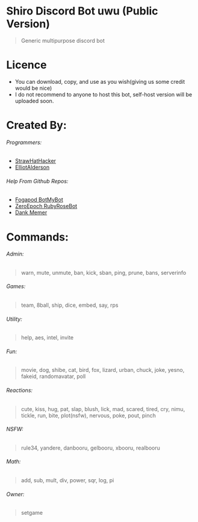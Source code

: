 # Shiro Discord Bot uwu (Public Version)
> Generic multipurpose discord bot

# Licence
* You can download, copy, and use as you wish(giving us some credit would be nice)
* I do not recommend to anyone to host this bot, self-host version will be uploaded soon.

# Created By:
###### Programmers:
* [StrawHatHacker](https://github.com/StrawHatHacker)
* [ElliotAlderson](https://github.com/HoodElliot)

###### Help From Github Repos:
* [Fogapod BotMyBot](https://github.com/Fogapod/BotMyBot) 
* [ZeroEpoch RubyRoseBot](https://github.com/ZeroEpoch1969/RubyRoseBot)
* [Dank Memer](https://github.com/Dank-Memer/Dank-Memer)

# Commands:
###### Admin:
> warn, mute, unmute, ban, kick, sban, ping, prune, bans, serverinfo
###### Games:
> team, 8ball, ship, dice, embed, say, rps
###### Utility:
> help, aes, intel, invite
###### Fun:
> movie, dog, shibe, cat, bird, fox, lizard, urban, chuck, joke, yesno, fakeid, randomavatar, poll
###### Reactions:
> cute, kiss, hug, pat, slap, blush, lick, mad, scared, tired, cry, nimu, tickle, run, bite, plot(nsfw), nervous, poke, pout, pinch
###### NSFW:
> rule34, yandere, danbooru, gelbooru, xbooru, realbooru
###### Math:
> add, sub, mult, div, power, sqr, log, pi
###### Owner:
> setgame
